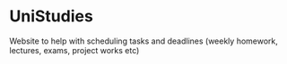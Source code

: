 # UniStudies
Website to help with scheduling tasks and deadlines (weekly homework, lectures, exams, project works etc)
